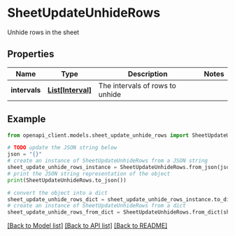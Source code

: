 # SheetUpdateUnhideRows

Unhide rows in the sheet

## Properties

Name | Type | Description | Notes
------------ | ------------- | ------------- | -------------
**intervals** | [**List[Interval]**](Interval.md) | The intervals of rows to unhide | 

## Example

```python
from openapi_client.models.sheet_update_unhide_rows import SheetUpdateUnhideRows

# TODO update the JSON string below
json = "{}"
# create an instance of SheetUpdateUnhideRows from a JSON string
sheet_update_unhide_rows_instance = SheetUpdateUnhideRows.from_json(json)
# print the JSON string representation of the object
print(SheetUpdateUnhideRows.to_json())

# convert the object into a dict
sheet_update_unhide_rows_dict = sheet_update_unhide_rows_instance.to_dict()
# create an instance of SheetUpdateUnhideRows from a dict
sheet_update_unhide_rows_from_dict = SheetUpdateUnhideRows.from_dict(sheet_update_unhide_rows_dict)
```
[[Back to Model list]](../README.md#documentation-for-models) [[Back to API list]](../README.md#documentation-for-api-endpoints) [[Back to README]](../README.md)


